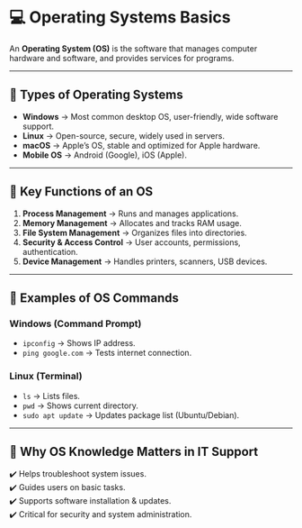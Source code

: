 # 💻 Operating Systems Basics  

An **Operating System (OS)** is the software that manages computer hardware and software, and provides services for programs.  

---

## 🔹 Types of Operating Systems  

- **Windows** → Most common desktop OS, user-friendly, wide software support.  
- **Linux** → Open-source, secure, widely used in servers.  
- **macOS** → Apple’s OS, stable and optimized for Apple hardware.  
- **Mobile OS** → Android (Google), iOS (Apple).  

---

## 🔹 Key Functions of an OS  

1. **Process Management** → Runs and manages applications.  
2. **Memory Management** → Allocates and tracks RAM usage.  
3. **File System Management** → Organizes files into directories.  
4. **Security & Access Control** → User accounts, permissions, authentication.  
5. **Device Management** → Handles printers, scanners, USB devices.  

---

## 🔹 Examples of OS Commands  

### Windows (Command Prompt)  
- `ipconfig` → Shows IP address.  
- `ping google.com` → Tests internet connection.  

### Linux (Terminal)  
- `ls` → Lists files.  
- `pwd` → Shows current directory.  
- `sudo apt update` → Updates package list (Ubuntu/Debian).  

---

## 🔹 Why OS Knowledge Matters in IT Support  

✔️ Helps troubleshoot system issues.  
✔️ Guides users on basic tasks.  
✔️ Supports software installation & updates.  
✔️ Critical for security and system administration.  
